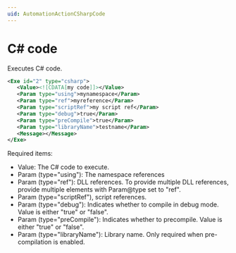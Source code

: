 ```yaml
---
uid: AutomationActionCSharpCode
---
```


# C# code

Executes C# code.

```xml
<Exe id="2" type="csharp">
   <Value><![CDATA[my code]]></Value>
   <Param type="using">mynamespace</Param>
   <Param type="ref">myreference</Param>
   <Param type="scriptRef">my script ref</Param>
   <Param type="debug">true</Param>
   <Param type="preCompile">true</Param>
   <Param type="libraryName">testname</Param>
   <Message></Message>
</Exe>
```

Required items:

- Value: The C# code to execute.
- Param (type="using"): The namespace references
- Param (type="ref"): DLL references. To provide multiple DLL references, provide multiple elements with Param@type set to "ref".
- Param (type="scriptRef"), script references.
- Param (type="debug"): Indicates whether to compile in debug mode. Value is either "true" or "false".
- Param (type="preCompile"): Indicates whether to precompile. Value is either "true" or "false".
- Param (type="libraryName"): Library name. Only required when pre-compilation is enabled.
